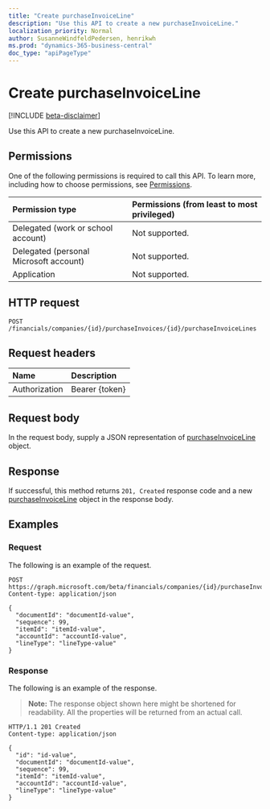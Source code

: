 ```yaml
---
title: "Create purchaseInvoiceLine"
description: "Use this API to create a new purchaseInvoiceLine."
localization_priority: Normal
author: SusanneWindfeldPedersen, henrikwh
ms.prod: "dynamics-365-business-central"
doc_type: "apiPageType"
---
```


# Create purchaseInvoiceLine

[!INCLUDE [beta-disclaimer](../../includes/beta-disclaimer.md)]

Use this API to create a new purchaseInvoiceLine.

## Permissions

One of the following permissions is required to call this API. To learn more, including how to choose permissions, see [Permissions](/graph/permissions-reference).

| Permission type                        | Permissions (from least to most privileged) |
|:---------------------------------------|:--------------------------------------------|
| Delegated (work or school account)     | Not supported. |
| Delegated (personal Microsoft account) | Not supported. |
| Application                            | Not supported. |

## HTTP request

<!-- { "blockType": "ignored" } -->

```http
POST /financials/companies/{id}/purchaseInvoices/{id}/purchaseInvoiceLines
```

## Request headers

| Name          | Description   |
|:--------------|:--------------|
| Authorization | Bearer {token} |

## Request body

In the request body, supply a JSON representation of [purchaseInvoiceLine](../resources/purchaseinvoiceline.md) object.

## Response

If successful, this method returns `201, Created` response code and a new [purchaseInvoiceLine](../resources/dynamics-purchaseinvoiceline.md) object in the response body.

## Examples

### Request

The following is an example of the request.
<!-- {
  "blockType": "request",
  "name": "create_purchaseinvoiceline_from_purchaseinvoice"
}-->

```http
POST https://graph.microsoft.com/beta/financials/companies/{id}/purchaseInvoices/{id}/purchaseInvoiceLines
Content-type: application/json

{
  "documentId": "documentId-value",
  "sequence": 99,
  "itemId": "itemId-value",
  "accountId": "accountId-value",
  "lineType": "lineType-value"
}
```

### Response

The following is an example of the response.

> **Note:** The response object shown here might be shortened for readability. All the properties will be returned from an actual call.

<!-- {
  "blockType": "response",
  "truncated": true,
  "@odata.type": "microsoft.graph.purchaseInvoiceLine"
} -->

```http
HTTP/1.1 201 Created
Content-type: application/json

{
  "id": "id-value",
  "documentId": "documentId-value",
  "sequence": 99,
  "itemId": "itemId-value",
  "accountId": "accountId-value",
  "lineType": "lineType-value"
}
```

<!-- uuid: 16cd6b66-4b1a-43a1-adaf-3a886856ed98
2019-02-04 14:57:30 UTC -->
<!-- {
  "type": "#page.annotation",
  "description": "Create purchaseInvoiceLine",
  "keywords": "",
  "section": "documentation",
  "tocPath": ""
}-->